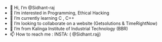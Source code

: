 - 👋 Hi, I’m @Sidhant-raj
- 👀 I’m interested in Programming, Ethical Hacking
- 🌱 I’m currently learning C , C++ 
- 💞️ I’m looking to collaborate on a website (Getsolutions & TimeRightNow)
- 🏫 I’m from Kalinga Institute of Industrial Technology (BBR)
- 📫 How to reach me : INSTA: ( @Sidhant.rajj)

<!---
Sidhant-raj/Sidhant-raj is a ✨ special ✨ repository because its `README.md` (this file) appears on your GitHub profile.
You can click the Preview link to take a look at your changes.
--->
